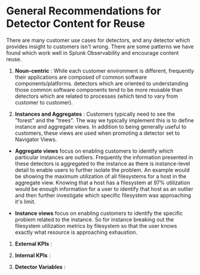 # General Recommendations for Detector Content for Reuse

There are many customer use cases for detectors, and any detector which provides
insight to customers isn't wrong. There are some patterns we have found which
work well in Splunk Observability and encourage content reuse.

1. **Noun-centric** : While each customer environment is different, frequently their
applications are composed of common software components/platforms. detectors
which are oriented to understanding those common software components tend to be
more reusable than detectors which are related to processes (which tend to vary
from customer to customer).

1. **Instances and Aggregates** : Customers typically need to see the "forest" and
the "trees". The way we typically implement this is to define instance and
aggregate views. In addition to being generally useful to customers, these
views are used when promoting a detector set to Navigator Views.

  * **Aggregate views** focus on enabling customers to identify which particular
  instances are outliers. Frequently the information presented in these
  detectors is aggregated to the instance as there is instance-level detail to
  enable users to further isolate the problem. An example would be showing the
  maximum utilization of all filesystems for a host in the aggregate view.
  Knowing that a host has a filesystem at 97% utilization would be enough
  information for a user to identify that host as an outlier and then further
  investigate which specific filesystem was approaching it's limit.

  * **Instance views** focus on enabling customers to identify the specific
  problem related to the instance. So for instance breaking out the filesystem
  utilization metrics by filesystem so that the user knows exactly what
  resource is approaching exhaustion.

1. **External KPIs** :

1. **Internal KPIs** :

1. **Detector Variables** :
